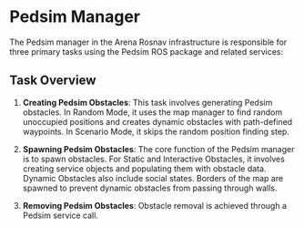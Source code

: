 # Pedsim Manager

The Pedsim manager in the Arena Rosnav infrastructure is responsible for three primary tasks using the Pedsim ROS package and related services:

## Task Overview

1. **Creating Pedsim Obstacles**: This task involves generating Pedsim obstacles. In Random Mode, it uses the map manager to find random unoccupied positions and creates dynamic obstacles with path-defined waypoints. In Scenario Mode, it skips the random position finding step.

2. **Spawning Pedsim Obstacles**: The core function of the Pedsim manager is to spawn obstacles. For Static and Interactive Obstacles, it involves creating service objects and populating them with obstacle data. Dynamic Obstacles also include social states. Borders of the map are spawned to prevent dynamic obstacles from passing through walls.

3. **Removing Pedsim Obstacles**: Obstacle removal is achieved through a Pedsim service call.

